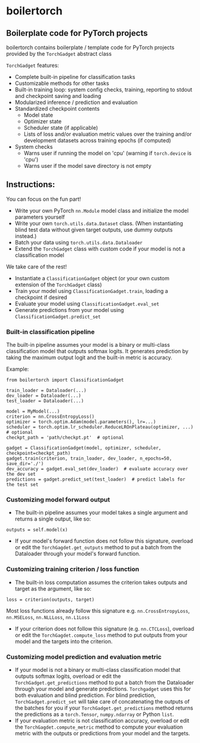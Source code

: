 # boilertorch
## Boilerplate code for PyTorch projects
boilertorch contains boilerplate / template code for PyTorch projects provided by the `TorchGadget` abstract class

`TorchGadget` features:
- Complete built-in pipeline for classification tasks
- Customizable methods for other tasks
- Built-in training loop: system config checks, training, reporting to stdout and checkpoint saving and loading
- Modularized inference / prediction and evaluation
- Standardized checkpoint contents
  - Model state
  - Optimizer state
  - Scheduler state (if applicable)
  - Lists of loss and/or evaluation metric values over the training and/or development datasets across training epochs (if computed)
- System checks 
  - Warns user if running the model on 'cpu' (warning if `torch.device` is 'cpu')
  - Warns user if the model save directory is not empty

## Instructions:
You can focus on the fun part!
- Write your own PyTorch `nn.Module` model class and initialize the model parameters yourself
- Write your own `torch.utils.data.Dataset` class. (When instantiating blind test data without given target outputs, use dummy outputs instead.)
- Batch your data using `torch.utils.data.Dataloader` 
- Extend the `TorchGadget` class with custom code if your model is not a classification model

We take care of the rest!
- Instantiate a `ClassificationGadget` object (or your own custom extension of the `TorchGadget` class)
- Train your model using `ClassificationGadget.train`, loading a checkpoint if desired
- Evaluate your model using `ClassificationGadget.eval_set`
- Generate predictions from your model using `ClassificationGadget.predict_set`

### Built-in classification pipeline
The built-in pipeline assumes your model is a binary or multi-class classification model that outputs softmax logits. It generates prediction by taking the maximum output logit and the built-in metric is accuracy.

Example:
```
from boilertorch import ClassificationGadget

train_loader = Dataloader(...)
dev_loader = Dataloader(...)
test_loader = Dataloader(...)

model = MyModel(...)
criterion = nn.CrossEntropyLoss()
optimizer = torch.optim.Adam(model.parameters(), lr=...)
scheduler = torch.optim.lr_scheduler.ReduceLROnPlateau(optimizer, ...)  # optional
checkpt_path = 'path/checkpt.pt'  # optional

gadget = ClassificationGadget(model, optimizer, scheduler, checkpoint=checkpt_path)
gadget.train(criterion, train_loader, dev_loader, n_epochs=50, save_dir='./')
dev_accuracy = gadget.eval_set(dev_loader)  # evaluate accuracy over the dev set
predictions = gadget.predict_set(test_loader)  # predict labels for the test set

```


### Customizing model forward output
- The built-in pipeline assumes your model takes a single argument and returns a single output, like so:
```
outputs = self.model(x)
```
- If your model's forward function does not follow this signature, overload or edit the `TorchGagdet.get_outputs` method to put a batch from the Dataloader through your model's forward function.


### Customizing training criterion / loss function
- The built-in loss computation assumes the criterion takes outputs and target as the argument, like so:
```
loss = criterion(outputs, target)
```
Most loss functions already follow this signature e.g. `nn.CrossEntropyLoss`, `nn.MSELoss`, `nn.NLLLoss`, `nn.L1Loss`
- If your criterion does not follow this signature (e.g. `nn.CTCLoss`), overload or edit the `TorchGagdet.compute_loss` method to put outputs from your model and the targets into the criterion.


### Customizing model prediction and evaluation metric
- If your model is not a binary or multi-class classification model that outputs softmax logits, overload or edit the `TorchGadget.get_predictions` method to put a batch from the Dataloader through your model and generate predictions. `Torchgadget` uses this for both evaluation and blind prediction. For blind prediction, `TorchGadget.predict_set` will take care of concatenating the outputs of the batches for you if your `TorchGadget.get_predictions` method returns the predictions as a `torch.Tensor`, `numpy.ndarray` or Python `list`.
- If your evaluation metric is not classification accuracy, overload or edit the `TorchGagdet.compute_metric` method to compute your evaluation metric with the outputs or predictions from your model and the targets.